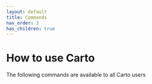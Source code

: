 ```yaml
---
layout: default
title: Commands
nav_order: 3
has_children: true
---
```


# How to use Carto

The following commands are available to all Carto users

